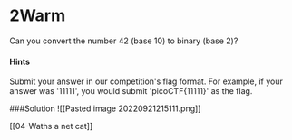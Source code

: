 # 2Warm
Can you convert the number 42 (base 10) to binary (base 2)?

#### Hints
Submit your answer in our competition's flag format. For example, if your answer was '11111', you would submit 'picoCTF{11111}' as the flag.

###Solution
![[Pasted image 20220921215111.png]]

[[04-Waths a net cat]]